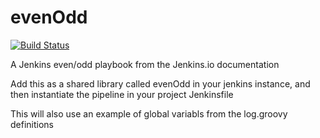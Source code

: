 # evenOdd
[![Build Status](http://9178ff36.eu.ngrok.io/buildStatus/icon?job=JenkinsEssentialTraining/n-09-shared-library)](http://9178ff36.eu.ngrok.io/job/JenkinsEssentialTraining/job/n-09-shared-library/)

A Jenkins even/odd playbook from the Jenkins.io documentation

Add this as a shared library called evenOdd in your jenkins
instance, and then instantiate the pipeline in your project Jenkinsfile

This will also use an example of global variabls from the log.groovy
definitions
